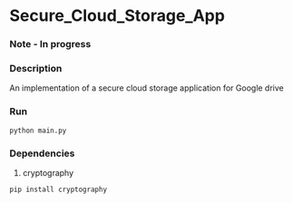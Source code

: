 # Secure_Cloud_Storage_App

### Note - In progress

### Description
An implementation of a secure cloud storage application for Google drive


### Run
```
python main.py
```


### Dependencies
1. cryptography
```
pip install cryptography
```
